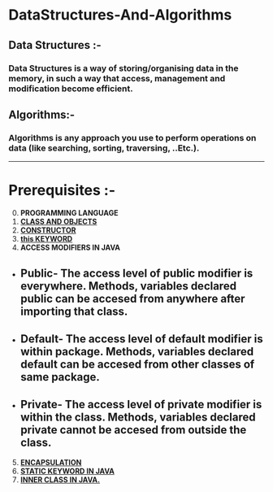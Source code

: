 # **DataStructures-And-Algorithms**

## **Data Structures :-**

### **Data Structures is a way of storing/organising data in the memory, in such a way that access, management and modification become efficient.**

## **Algorithms:-**

### **Algorithms is any approach you use to perform operations on data (like searching, sorting, traversing, ..Etc.).**

<hr>

# **Prerequisites :-**

0. **PROGRAMMING LANGUAGE**
1. [**CLASS AND OBJECTS**](https://youtu.be/a199KZGMNxk?t=244)
2. [**CONSTRUCTOR**](https://youtu.be/a199KZGMNxk?t=981)
3. [**this KEYWORD**](https://youtu.be/a199KZGMNxk?t=1424)
4. **ACCESS MODIFIERS IN JAVA**

- ## **Public-** The access level of public modifier is everywhere. Methods, variables declared public can be accesed from anywhere after importing that class.
- ## **Default-** The access level of default modifier is within package. Methods, variables declared default can be accesed from other classes of same package.
- ## **Private-** The access level of private modifier is within the class. Methods, variables declared private cannot be accesed from outside the class.

5. [**ENCAPSULATION**](https://youtu.be/a199KZGMNxk?t=2019)
6. [**STATIC KEYWORD IN JAVA**](https://youtu.be/3LtIk7wFGi0)
7. [**INNER CLASS IN JAVA.**](https://youtu.be/zg1pijw6AM4)
